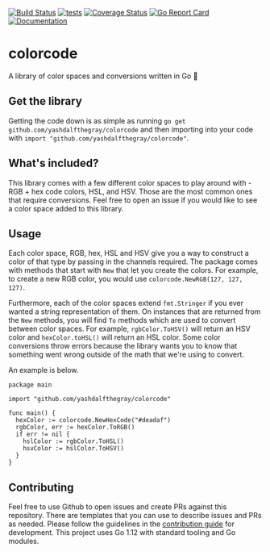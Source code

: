 [![Build Status](https://travis-ci.com/YashdalfTheGray/colorcode.svg?branch=master)](https://travis-ci.com/YashdalfTheGray/colorcode)
[![tests](https://github.com/YashdalfTheGray/colorcode/actions/workflows/tests.yml/badge.svg?branch=master)](https://github.com/YashdalfTheGray/colorcode/actions/workflows/tests.yml)
[![Coverage Status](https://coveralls.io/repos/github/YashdalfTheGray/colorcode/badge.svg?branch=master)](https://coveralls.io/github/YashdalfTheGray/colorcode?branch=master)
[![Go Report Card](https://goreportcard.com/badge/github.com/yashdalfthegray/colorcode)](https://goreportcard.com/report/github.com/yashdalfthegray/colorcode)
[![Documentation](https://godoc.org/github.com/yashdalfthegray/colorcode?status.svg)](http://godoc.org/github.com/yashdalfthegray/colorcode)

# colorcode

A library of color spaces and conversions written in Go 🎨

## Get the library

Getting the code down is as simple as running `go get github.com/yashdalfthegray/colorcode` and then importing into your code with `import "github.com/yashdalfthegray/colorcode"`.

## What's included?

This library comes with a few different color spaces to play around with - RGB + hex code colors, HSL, and HSV. Those are the most common ones that require conversions. Feel free to open an issue if you would like to see a color space added to this library.

## Usage

Each color space, RGB, hex, HSL and HSV give you a way to construct a color of that type by passing in the channels required. The package comes with methods that start with `New` that let you create the colors. For example, to create a new RGB color, you would use `colorcode.NewRGB(127, 127, 127)`.

Furthermore, each of the color spaces extend `fmt.Stringer` if you ever wanted a string representation of them. On instances that are returned from the `New` methods, you will find `To` methods which are used to convert between color spaces. For example, `rgbColor.ToHSV()` will return an HSV color and `hexColor.toHSL()` will return an HSL color. Some color conversions throw errors because the library wants you to know that something went wrong outside of the math that we're using to convert.

An example is below.

```golang
package main

import "github.com/yashdalfthegray/colorcode"

func main() {
  hexColor := colorcode.NewHexCode("#deadaf")
  rgbColor, err := hexColor.ToRGB()
  if err != nil {
    hslColor := rgbColor.ToHSL()
    hsvColor := hslColor.ToHSV()
  }
}
```

## Contributing

Feel free to use Github to open issues and create PRs against this repository. There are templates that you can use to describe issues and PRs as needed. Please follow the guidelines in the [contribution guide](.github/CONTRIBUTING.md) for development. This project uses Go 1.12 with standard tooling and Go modules.
